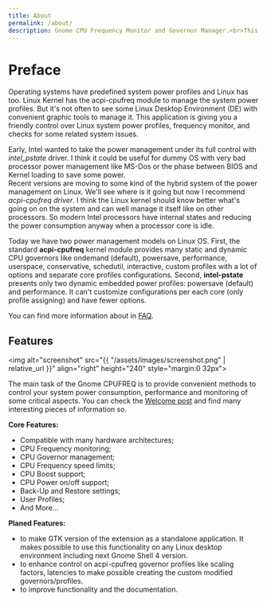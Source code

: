 ```yaml
---
title: About
permalink: /about/
description: Gnome CPU Frequency Monitor and Governor Manager.<br>This is a lightweight CPU scaling monitor and a powerful CPU management tool using standard cpufreq kernel modules to collect information and manage governors.
---
```


# Preface

Operating systems have predefined system power profiles and Linux has too. Linux Kernel has the acpi-cpufreq module to manage the system power profiles. But it's not often to see some Linux Desktop Environment (DE) with convenient graphic tools to manage it. This application is giving you a friendly control over Linux system power profiles, frequency monitor, and checks for some related system issues.

<p class="description">Early, Intel wanted to take the power management under its full control with <i>intel_pstate</i> driver. I think it could be useful for dummy OS with very bad processor power management like MS-Dos or the phase between BIOS and Kernel loading to save some power.<br>Recent versions are moving to some kind of the hybrid system of the power management on Linux. We'll see where is it going but now I recommend <i>acpi-cpufreq driver</i>. I think the Linux kernel should know better what's going on on the system and can well manage it itself like on other processors. So modern Intel processors have internal states and reducing the power consumption anyway when a processor core is idle.</p>

Today we have two power management models on Linux OS. First, the standard **acpi-cpufreq** kernel module provides many static and dynamic CPU governors like ondemand (default), powersave, performance, userspace, conservative, schedutil, interactive, custom profiles with a lot of options and separate core profiles configurations. Second, **intel-pstate** presents only two dynamic embedded power profiles: powersave (default) and performance. It can't customize configurations per each core (only profile assigning) and have fewer options.

You can find more information about in [FAQ](/cpufreq/faq).

## Features
<img alt="screenshot" src="{{ "/assets/images/screenshot.png" | relative_url }}" align="right" height="240" style="margin:0 32px">

The main task of the Gnome CPUFREQ is to provide convenient methods to control your system power consumption, performance and monitoring of some critical aspects. You can check the [Welcome post](/cpufreq/news/2018-02-26-hello-world/) and find many interesting pieces of information so.

**Core Features:**
* Compatible with many hardware architectures;
* CPU Frequency monitoring;
* CPU Governor management;
* CPU Frequency speed limits;
* CPU Boost support;
* CPU Power on/off support;
* Back-Up and Restore settings;
* User Profiles;
* And More...

**Planed Features:**
* to make GTK version of the extension as a standalone application. It makes possible to use this functionality on any Linux desktop environment including next Gnome Shell 4 version.
* to enhance control on acpi-cpufreq governor profiles like scaling factors, latencies to make possible creating the custom modified governors/profiles.
* to improve functionality and the documentation.
